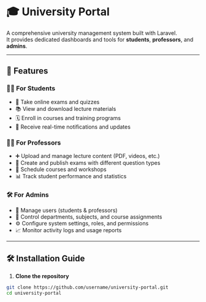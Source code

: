 # 🎓 University Portal

A comprehensive university management system built with Laravel.  
It provides dedicated dashboards and tools for **students**, **professors**, and **admins**.

---

## 🚀 Features

### 👨‍🎓 For Students
- 📝 Take online exams and quizzes  
- 📚 View and download lecture materials  
- 🗓️ Enroll in courses and training programs  
- 🔔 Receive real-time notifications and updates  

### 👩‍🏫 For Professors
- ➕ Upload and manage lecture content (PDF, videos, etc.)  
- 🧪 Create and publish exams with different question types  
- 📅 Schedule courses and workshops  
- 📊 Track student performance and statistics  

### 🛠️ For Admins
- 👥 Manage users (students & professors)  
- 📂 Control departments, subjects, and course assignments  
- ⚙️ Configure system settings, roles, and permissions  
- 📈 Monitor activity logs and usage reports  

---

## 🛠️ Installation Guide

1. **Clone the repository**

```bash
git clone https://github.com/username/university-portal.git
cd university-portal
